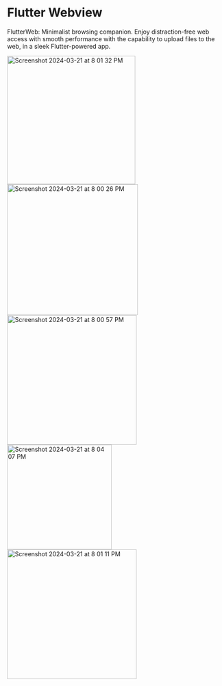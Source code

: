 # Flutter Webview

FlutterWeb: Minimalist browsing companion. Enjoy distraction-free web access with smooth performance with the capability to upload files to the web, in a sleek Flutter-powered app.

<img width="299" alt="Screenshot 2024-03-21 at 8 01 32 PM" src="https://github.com/gulfam-dev/web_viewclone/assets/146335824/88a1d663-6a70-4b74-b095-89812c959e09">
<img width="305" alt="Screenshot 2024-03-21 at 8 00 26 PM" src="https://github.com/gulfam-dev/web_viewclone/assets/146335824/1153c2b7-d000-4602-babc-d6484f5b8fd3">
<img width="302" alt="Screenshot 2024-03-21 at 8 00 57 PM" src="https://github.com/gulfam-dev/web_viewclone/assets/146335824/3231f7a2-7d3d-49ad-bc6c-cf354e9716a1">
<img width="244" alt="Screenshot 2024-03-21 at 8 04 07 PM" src="https://github.com/gulfam-dev/web_viewclone/assets/146335824/d16ee0e8-a5ff-4709-a475-fa210c31ab00">
<img width="302" alt="Screenshot 2024-03-21 at 8 01 11 PM" src="https://github.com/gulfam-dev/web_viewclone/assets/146335824/eb70ec30-6b75-4bda-be2d-c560e5489f84">
